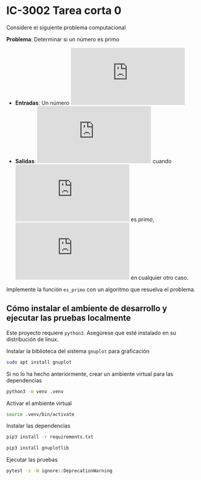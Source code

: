 # IC-3002 Tarea corta 0

Considere el siguiente problema computacional

**Problema**: Determinar si un número es primo
* **Entradas**: Un número ![n perteneciente a los naturales](https://latex.codecogs.com/png.latex?n%20%5Cin%20%5Cmathbb%7BN%7D)
* **Salidas**: ![Si](https://latex.codecogs.com/png.latex?Si) cuando ![n](https://latex.codecogs.com/png.latex?n) es primo, ![No](https://latex.codecogs.com/png.latex?No) en cualquier otro caso.

Implemente la función `es_primo` con un algoritmo que resuelva el problema.

## Cómo instalar el ambiente de desarrollo y ejecutar las pruebas localmente

Este proyecto requiere `python3`. Asegúrese que esté instalado en su distribución de linux.

Instalar la biblioteca del sistema `gnuplot` para graficación

```bash
sudo apt install gnuplot
```

Si no lo ha hecho anteriormente, crear un ambiente virtual para las dependencias

```bash
python3 -m venv .venv
```

Activar el ambiente virtual

```bash
source .venv/bin/activate
```

Instalar las dependencias

```bash
pip3 install -r requirements.txt
```

```bash
pip3 install gnuplotlib
```

Ejecutar las pruebas

```bash
pytest -s -W ignore::DeprecationWarning
```
